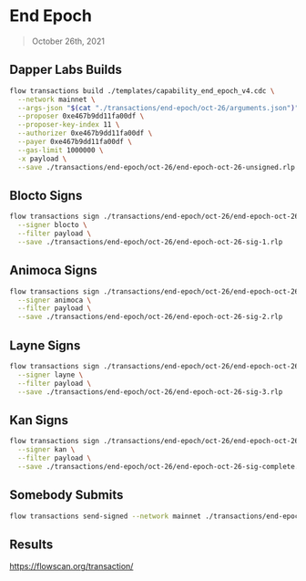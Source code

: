 # End Epoch
> October 26th, 2021

## Dapper Labs Builds

```sh
flow transactions build ./templates/capability_end_epoch_v4.cdc \
  --network mainnet \
  --args-json "$(cat "./transactions/end-epoch/oct-26/arguments.json")" \
  --proposer 0xe467b9dd11fa00df \
  --proposer-key-index 11 \
  --authorizer 0xe467b9dd11fa00df \
  --payer 0xe467b9dd11fa00df \
  --gas-limit 1000000 \
  -x payload \
  --save ./transactions/end-epoch/oct-26/end-epoch-oct-26-unsigned.rlp
```

## Blocto Signs

```sh
flow transactions sign ./transactions/end-epoch/oct-26/end-epoch-oct-26-unsigned.rlp \
  --signer blocto \
  --filter payload \
  --save ./transactions/end-epoch/oct-26/end-epoch-oct-26-sig-1.rlp
```

## Animoca Signs

```sh
flow transactions sign ./transactions/end-epoch/oct-26/end-epoch-oct-26-sig-1.rlp \
  --signer animoca \
  --filter payload \
  --save ./transactions/end-epoch/oct-26/end-epoch-oct-26-sig-2.rlp
```

## Layne Signs

```sh
flow transactions sign ./transactions/end-epoch/oct-26/end-epoch-oct-26-sig-2.rlp \
  --signer layne \
  --filter payload \
  --save ./transactions/end-epoch/oct-26/end-epoch-oct-26-sig-3.rlp
```

## Kan Signs

```sh
flow transactions sign ./transactions/end-epoch/oct-26/end-epoch-oct-26-sig-3.rlp \
  --signer kan \
  --filter payload \
  --save ./transactions/end-epoch/oct-26/end-epoch-oct-26-sig-complete.rlp
```

## Somebody Submits

```sh
flow transactions send-signed --network mainnet ./transactions/end-epoch/oct-26/end-epoch-oct-26-sig-complete.rlp
```

## Results

https://flowscan.org/transaction/
